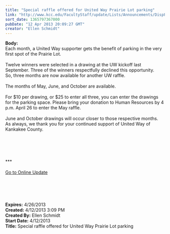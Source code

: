 ```yaml
---
title: "Special raffle offered for United Way Prairie Lot parking"
link: "http://www.kcc.edu/FacultyStaff/update/Lists/Announcements/DispForm.aspx?ID=1076"
sort_date: 1365797367000
pubDate: "12 Apr 2013 20:09:27 GMT"
creator: "Ellen Schmidt"
---
```


<div><b>Body:</b> <div class="ExternalClass415FC6BB9E7B412DA3C82B353B7F458B"><div>Each month, a United Way supporter gets the benefit of parking in the very first spot of the Prairie Lot. </div>
<div> </div>
<div>Twelve winners were selected in a drawing at the UW kickoff last September. Three of the winners respectfully declined this opportunity. So, three months are now available for another UW raffle.</div>
<div> </div>
<div>The months of May, June, and October are available.</div>
<div> </div>
<div>For $10 per drawing, or $25 to enter all three, you can enter the drawings for the parking space. Please bring your donation to Human Resources by 4 p.m. April 26 to enter the May raffle.</div>
<div> </div>
<div>June and October drawings will occur closer to those respective months. As always, we thank you for your continued support of United Way of Kankakee County.</div>
<div> </div>
<div> </div>
<div>
<div> </div>
<div>
<div>
<div>
<div><br />
<div>
<div> </div>
<div>
<div>
<div>***</div>
<div> </div>
<div><a href="/FacultyStaff/update/Pages/dailyupdate.aspx">Go to Online Update</a></div>
<div> </div></div></div></div></div><br /></div></div></div></div>
<div> </div>
<div> </div>
<div> </div></div></div>
<div><b>Expires:</b> 4/26/2013</div>
<div><b>Created:</b> 4/12/2013 3:09 PM</div>
<div><b>Created By:</b> Ellen Schmidt</div>
<div><b>Start Date:</b> 4/12/2013</div>
<div><b>Title:</b> Special raffle offered for United Way Prairie Lot parking</div>
